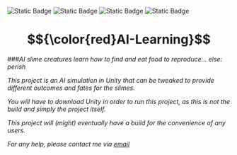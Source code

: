 ![Static Badge](https://img.shields.io/badge/artificial-intelligence-purple) ![Static Badge](https://img.shields.io/badge/Unity-3D-magenta) ![Static Badge](https://img.shields.io/badge/C-sharp-violet) ![Static Badge](https://img.shields.io/badge/neural-network-pink) 

# $${\color{red}AI-Learning}$$

###_AI slime creatures learn how to find and eat food to reproduce... else: perish_

_This project is an AI simulation in Unity that can be tweaked to provide different outcomes and fates for the slimes._

_You will have to download Unity in order to run this project, as this is not the build and simply the project itself._

_This project will (might) eventually have a build for the convenience of any users._

_For any help, please contact me via [email](damienharwood18@gmail.com)_

